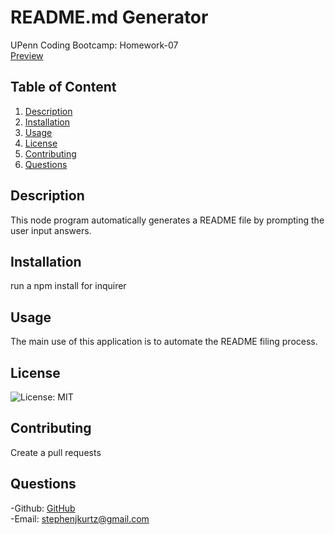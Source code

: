 # README.md Generator
UPenn Coding Bootcamp: Homework-07  
[Preview](https://drive.google.com/file/d/1IRM6tncBh1h4RpimZrB4Rs8lRWXGT2IN/view?usp=sharing)


## Table of Content
1. [Description](#description)
2. [Installation](#installation)
3. [Usage](#usage)
4. [License](#license)
5. [Contributing](#contributing)
6. [Questions](#questions)

## Description 
This node program automatically generates a README file by prompting the user input answers. 

## Installation 
run a npm install for inquirer

## Usage
The main use of this application is to automate the README filing process.

## License
![License: MIT](https://img.shields.io/badge/License-MIT-yellow.svg)

## Contributing 
Create a pull requests

## Questions 

-Github: [GitHub](http://www.github.com/skrtz)  
-Email: stephenjkurtz@gmail.com